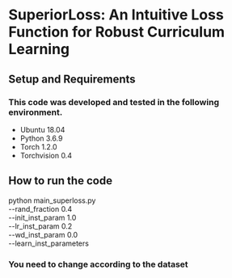 # SuperiorLoss: An Intuitive Loss Function for Robust Curriculum Learning

## Setup and Requirements

### This code was developed and tested in the following environment.

 - Ubuntu 18.04
 - Python 3.6.9
 - Torch 1.2.0
 - Torchvision 0.4

## How to run the code

python main_superloss.py \
  --rand_fraction 0.4 \
  --init_inst_param 1.0 \
  --lr_inst_param 0.2 \
  --wd_inst_param 0.0 \
  --learn_inst_parameters 

### You need to change according to the dataset
